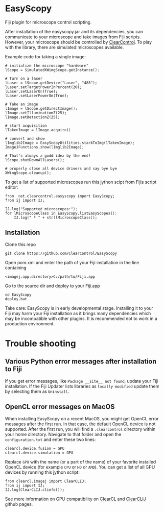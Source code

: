 # EasyScopy
Fiji plugin for microscope control scripting. 

After installation of the easyscopy.jar and its dependencies, you can communicate to your microscope and take images from Fiji scripts. However, your microscope should be controlled by [ClearControl](http://github.com/ClearControl). To play with the library, there are simulated microscopes available.

Example code for taking a single image:
```
# initialize the microscope "hardware"
lScope = SimulatedXWingScope.getInstance();

# Turn on a laser
lLaser = lScope.getDevice("Laser", "488");
lLaser.setTargetPowerInPercent(20);
lLaser.setLaserOn(True);
lLaser.setLaserPowerOn(True);

# Take an image
lImage = lScope.getDirectImage();
lImage.setIlluminationZ(25);
lImage.setDetectionZ(25);

# start acquisition
lTakenImage = lImage.acquire()

# convert and show
lImglib2Image = EasyScopyUtilities.stackToImg(lTakenImage);
ImageJFunctions.show(lImglib2Image);

# That's always a godd idea by the end!
lScope.shutDownAllLasers();

# properly close all device drivers and say bye bye
XWingScope.cleanup();
```

To get a list of supported microscopes run this jython scipt from Fijis script editor:
```
from  net.clearcontrol.easyscopy import EasyScopy;
from ij import IJ;

IJ.log("Supported microscopes:");
for lMicroscopeClass in EasyScopy.listEasyScopes():
    IJ.log(" * " + str(lMicroscopeClass));
```

## Installation

Clone this repo
```
git clone https://github.com/ClearControl/EasyScopy
```

Open pom.xml and enter the path of your Fiji installation in the line containing

```
<imagej.app.directory>C:/path/to/Fiji.app
```

Go to the source dir and deploy to your Fiji.app

```
cd EasyScopy
deploy.bat
```

Take care: EasyScopy is in early developmental stage. Installing it to your Fiji may harm your Fiji installation as it brings many dependencies which may be incompatible with other plugins. It is recommended not to work in a production environment.

# Trouble shooting
## Various Python error messages after installation to Fiji
If you get error messages, like `Package __site__ not found`, update your Fiji installation. If the Fiji Updater lists libraries as `locally modified` update them by selecting them as `Uninstall`.

## OpenCL error messages on MacOS
When installing EasyScopy on a recent MacOS, you might get OpenCL error messages after the first run. In that case, the default OpenCL device is not supported. After the first run, you will find a `.clearcontrol` directory within your home directory. Navigate to that folder and open the `configuration.txt` and enter these two lines:
```
clearcl.device.fusion = GPU
clearcl.device.simulation = GPU
```

Replace `GPU` with the name (or a part of the name) of your favorite installed OpenCL device (for example `CPU` or `HD` or `AMD`). You can get a list of all GPU devices by running this jython script:

```
from clearcl.imagej import ClearCLIJ;
from ij import IJ;
IJ.log(ClearCLIJ.clinfo());
```

See more information on GPU compatibility on [ClearCL](https://github.com/ClearVolume/ClearCL) and [ClearCLIJ](https://github.com/ClearControl/ClearCLIJ) github pages.


